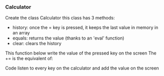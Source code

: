 ### Calculator

 Create the class Calculator
 this class has 3 methods:
 - history: once the = key is pressed, it keeps the last value in memory in an array
 - equals: returns the value (thanks to an 'eval' function)
 - clear: clears the history


 This function below write the value of the pressed key on the screen
 The += is the equivalent of:

Code listen to every key on the calculator and add the value on the screen

